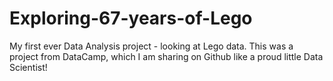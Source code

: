 # Exploring-67-years-of-Lego
My first ever Data Analysis project - looking at Lego data. This was a project from DataCamp, which I am sharing on Github like a proud little Data Scientist!

